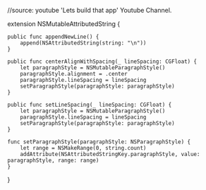 //source: youtube 'Lets build that app' Youtube Channel.


extension NSMutableAttributedString {
    
    public func appendNewLine() {
        append(NSAttributedString(string: "\n"))
    }
    
    public func centerAlignWithSpacing(_ lineSpacing: CGFloat) {
        let paragraphStyle = NSMutableParagraphStyle()
        paragraphStyle.alignment = .center
        paragraphStyle.lineSpacing = lineSpacing
        setParagraphStyle(paragraphStyle: paragraphStyle)
    }
    
    public func setLineSpacing(_ lineSpacing: CGFloat) {
        let paragraphStyle = NSMutableParagraphStyle()
        paragraphStyle.lineSpacing = lineSpacing
        setParagraphStyle(paragraphStyle: paragraphStyle)
    }
    
    func setParagraphStyle(paragraphStyle: NSParagraphStyle) {
        let range = NSMakeRange(0, string.count)
        addAttribute(NSAttributedStringKey.paragraphStyle, value: paragraphStyle, range: range)
    }
}
